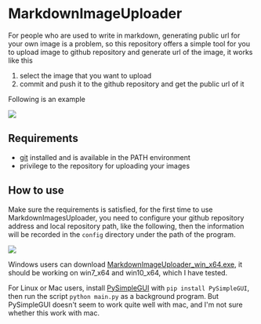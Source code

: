 # MarkdownImageUploader

For people who are used to write in markdown, generating public url for your own image is a problem, so this repository offers a simple tool for you to upload image to github repository and generate url of the image, it works like this

1. select the image that you want to upload
2. commit and push it to the github repository and get the public url of it

Following is an example

<img src="/imgs/upload.gif?raw=true">

## Requirements

- [git](https://git-scm.com/book/en/v2/Getting-Started-Installing-Git) installed and is available in the PATH environment
- privilege to the repository for uploading your images

## How to use

Make sure the requirements is satisfied, for the first time to use MarkdownImagesUploader, you need to configure your github repository address and local repository path, like the following, then the information will be recorded in the `config` directory under the path of the program.

<img src="/imgs/configure.gif?raw=true">

Windows users can download [MarkdownImageUploader_win_x64.exe](https://github.com/WuLC/MarkdownImageUploader/releases/MarkdownImageUploader_win_x64.exe), it should be working on win7_x64 and win10_x64, which I have tested. 

For Linux or Mac users, install [PySimpleGUI](https://github.com/PySimpleGUI/PySimpleGUI) with `pip install PySimpleGUI`, then run the script `python main.py` as a background program. But PySimpleGUI doesn't seem to work quite well with mac, and I'm not sure whether this work with mac.